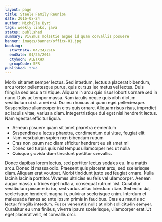 ```yaml
---
layout: page
title: Steele Family Reunion
date: 2016-05-24
author: Michelle Byrd
tags: weekly links, java
status: published
summary: Vivamus molestie augue id quam convallis posuere.
banner: images/banner/office-01.jpg
booking:
  startDate: 04/24/2016
  endDate: 04/25/2016
  ctyhocn: ALETXHX
  groupCode: SFR
published: true
---
```

Morbi sit amet semper lectus. Sed interdum, lectus a placerat bibendum, arcu tortor pellentesque purus, quis cursus leo metus vel lectus. Duis fringilla sed arcu a tristique. Aliquam in arcu quis risus lobortis ornare sed in nunc. Duis ac tempor massa. Nam iaculis neque quis nibh dictum vestibulum ut sit amet est. Donec rhoncus at quam eget pellentesque. Suspendisse ullamcorper in eros quis ornare. Aliquam risus risus, imperdiet ac iaculis vitae, varius a diam. Integer tristique dui eget nisl hendrerit luctus. Nam egestas efficitur ligula.

* Aenean posuere quam sit amet pharetra elementum
* Suspendisse a lectus pharetra, condimentum dui vitae, feugiat elit
* Nam vestibulum sapien non bibendum rutrum
* Cras non ipsum nec diam efficitur hendrerit eu sit amet mi
* Donec sed turpis quis nisl tempus ullamcorper nec ut nulla
* Quisque gravida diam tincidunt porttitor convallis.

Donec dapibus lorem lectus, sed porttitor lectus sodales eu. In a mattis arcu. Donec id massa odio. Praesent quis placerat arcu, sed scelerisque diam. Aliquam erat volutpat. Morbi tincidunt justo sed feugiat ornare. Nulla lacinia lacinia porttitor. Vivamus ultricies eu felis vel ullamcorper. Aenean augue massa, ultrices eget nulla a, consequat rutrum nisl. Curabitur vestibulum posuere tortor, sed varius tellus interdum vitae. Sed enim dui, scelerisque hendrerit magna in, pulvinar scelerisque enim. Interdum et malesuada fames ac ante ipsum primis in faucibus. Cras eu mauris ac lectus fringilla interdum. Fusce venenatis nulla at nibh sollicitudin semper. Curabitur eu urna finibus, viverra ipsum scelerisque, ullamcorper erat. Ut eget placerat velit, et convallis orci.
